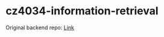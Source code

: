 # cz4034-information-retrieval

Original backend repo: [Link](https://github.com/adriangohjw/cz4034-information-retrieval-backend)

